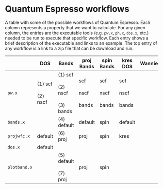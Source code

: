 # Quantum Espresso workflows

A table with some of the possible workflows of Quantum Espresso.
Each column represents a property that we want to calculate.
For any given column, the entries are the executable tools (e.g. `pw.x`, `ph.x`, `dos.x`, etc.) needed to be run to execute that specific workflow.
Each entry shows a brief description of the executable and links to an example.
The top entry of any workflow is a link to a zip file that can be download and run.

|     | DOS | Bands | proj Bands | spin Bands | kres DOS | Wannier90 |
|-----|-----|------|-------|--------|--------|------|
|`pw.x`      |(1) scf<br><br>(2) nscf | (1) scf <br><br> (2) nscf <br><br> (3) bands | scf <br><br> nscf <br><br> bands | scf <br><br> nscf <br><br> bands | scf <br><br> nscf <br><br> bands | |
|`bands.x`   | | (4) default | default | spin | default | |
|`projwfc.x` | default | (6) proj| proj | spin | kres | |
|`dos.x`     | default | | | | | |
|`plotband.x`| | (5) default <br><br> (7) proj | proj | spin | | |

